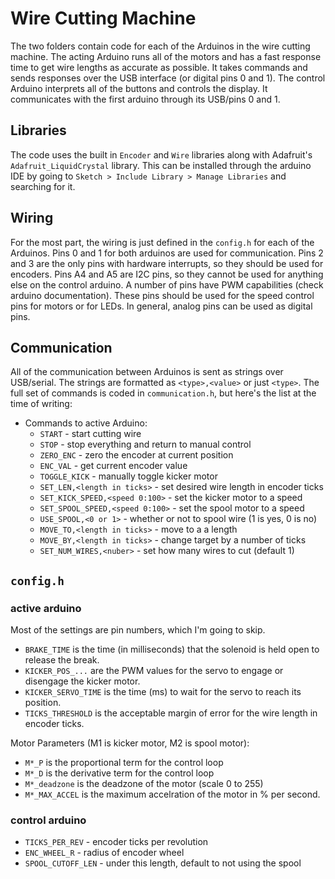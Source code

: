 # Wire Cutting Machine

The two folders contain code for each of the Arduinos in the wire cutting machine. The acting Arduino runs all of the motors and has a fast response time to get wire lengths as accurate as possible. It takes commands and sends responses over the USB interface (or digital pins 0 and 1). The control Arduino interprets all of the buttons and controls the display. It communicates with the first arduino through its USB/pins 0 and 1.

## Libraries

The code uses the built in `Encoder` and `Wire` libraries along with Adafruit's `Adafruit_LiquidCrystal` library. This can be installed through the arduino IDE by going to `Sketch > Include Library > Manage Libraries` and searching for it.

## Wiring

For the most part, the wiring is just defined in the `config.h` for each of the Arduinos. Pins 0 and 1 for both arduinos are used for communication. Pins 2 and 3 are the only pins with hardware interrupts, so they should be used for encoders. Pins A4 and A5 are I2C pins, so they cannot be used for anything else on the control arduino. A number of pins have PWM capabilities (check arduino documentation). These pins should be used for the speed control pins for motors or for LEDs. In general, analog pins can be used as digital pins.

## Communication

All of the communication between Arduinos is sent as strings over USB/serial. The strings are formatted as `<type>,<value>` or just `<type>`. The full set of commands is coded in `communication.h`, but here's the list at the time of writing:

- Commands to active Arduino:
  - `START` - start cutting wire
  - `STOP` - stop everything and return to manual control
  - `ZERO_ENC` - zero the encoder at current position
  - `ENC_VAL` - get current encoder value
  - `TOGGLE_KICK` - manually toggle kicker motor
  - `SET_LEN,<length in ticks>` - set desired wire length in encoder ticks
  - `SET_KICK_SPEED,<speed 0:100>` - set the kicker motor to a speed
  - `SET_SPOOL_SPEED,<speed 0:100>` - set the spool motor to a speed
  - `USE_SPOOL,<0 or 1>` - whether or not to spool wire (1 is yes, 0 is no)
  - `MOVE_TO,<length in ticks>` - move to a a length
  - `MOVE_BY,<length in ticks>` - change target by a number of ticks
  - `SET_NUM_WIRES,<nuber>` - set how many wires to cut (default 1)


## `config.h`

### active arduino

Most of the settings are pin numbers, which I'm going to skip.

- `BRAKE_TIME` is the time (in milliseconds) that the solenoid is held open to release the break.
- `KICKER_POS_...` are the PWM values for the servo to engage or disengage the kicker motor.
- `KICKER_SERVO_TIME` is the time (ms) to wait for the servo to reach its position.
- `TICKS_THRESHOLD` is the acceptable margin of error for the wire length in encoder ticks.

Motor Parameters (M1 is kicker motor, M2 is spool motor):

- `M*_P` is the proportional term for the control loop
- `M*_D` is the derivative term for the control loop
- `M*_deadzone` is the deadzone of the motor (scale 0 to 255)
- `M*_MAX_ACCEL` is the maximum accelration of the motor in % per second.

### control arduino

- `TICKS_PER_REV` - encoder ticks per revolution
- `ENC_WHEEL_R` - radius of encoder wheel
- `SPOOL_CUTOFF_LEN` - under this length, default to not using the spool
